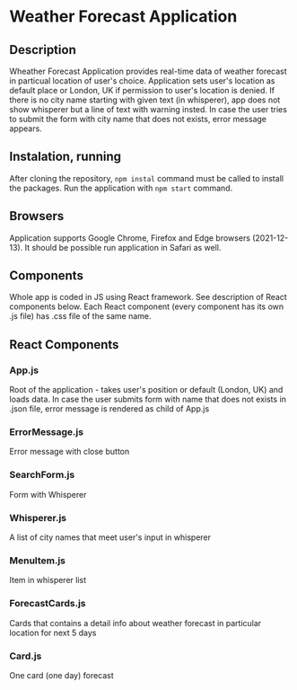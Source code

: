# Weather Forecast Application

## Description
Wheather Forecast Application provides real-time data of weather forecast in particual location of user's choice.
Application sets user's location as default place or London, UK if permission to user's location is denied. 
If there is no city name starting with given text (in whisperer), app does not show whisperer but a line of text with warning insted. In case the user tries to submit the form with city name that does not exists, error message appears. 

## Instalation, running
After cloning the repository, `npm instal` command must be called to install the packages. 
Run the application with `npm start` command. 

## Browsers
Application supports Google Chrome, Firefox and Edge browsers (2021-12-13). It should be possible run application in Safari as well. 

## Components
Whole app is coded in JS using React framework. See description of React components below. Each React component (every component has its own .js file) has .css file of the same name. 

## React Components
### App.js
Root of the application - takes user's position or default (London, UK) and loads data. In case the user submits form with name that does not exists in .json file, error message is rendered as child of App.js

### ErrorMessage.js
Error message with close button 

### SearchForm.js
Form with Whisperer

### Whisperer.js
A list of city names that meet user's input in whisperer

### MenuItem.js
Item in whisperer list

### ForecastCards.js
Cards that contains a detail info about weather forecast in particular location for next 5 days

### Card.js
One card (one day) forecast
